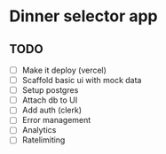 # Dinner selector app

## TODO

- [ ] Make it deploy (vercel)
- [ ] Scaffold basic ui with mock data
- [ ] Setup postgres
- [ ] Attach db to UI
- [ ] Add auth (clerk)
- [ ] Error management
- [ ] Analytics
- [ ] Ratelimiting